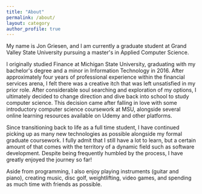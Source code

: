 ```yaml
---
title: "About"
permalink: /about/
layout: category
author_profile: true
---
```


My name is Jon Griesen, and I am currently a graduate student at Grand Valley State University pursuing a master's in Applied Computer Science.

I originally studied Finance at Michigan State University, graduating with my bachelor's degree and a minor in Information Technology in 2016. After approximately four years of professional experience within the financial services arena, I felt there was a creative itch that was left unsatisfied in my prior role. After considerable soul searching and exploration of my options, I ultimately decided to change direction and dive back into school to study computer science. This decision came after falling in love with some introductory computer science coursework at MSU, alongside several online learning resources available on Udemy and other platforms.

Since transitioning back to life as a full time student, I have continued picking up as many new technologies as possible alongside my formal graduate coursework. I fully admit that I still have a lot to learn, but a certain amount of that comes with the territory of a dynamic field such as software development. Despite being frequently humbled by the process, I have greatly enjoyed the journey so far!

Aside from programming, I also enjoy playing instruments (guitar and piano), creating music, disc golf, weightlifting, video games, and spending as much time with friends as possible.